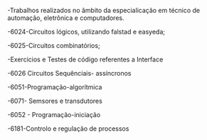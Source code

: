 -Trabalhos realizados no âmbito da especialicação em técnico de automação, eletrônica e computadores.

-6024-Circuitos lógicos, utilizando falstad e easyeda;

-6025-Circuitos combinatórios;

-Exercicios e Testes de código referentes a Interface

-6026 Circuitos Sequênciais- assíncronos

-6051-Programação-algorítmica

-6071- Semsores e transdutores 

-6052 - Programação-iniciação

-6181-Controlo e regulação de processos 
